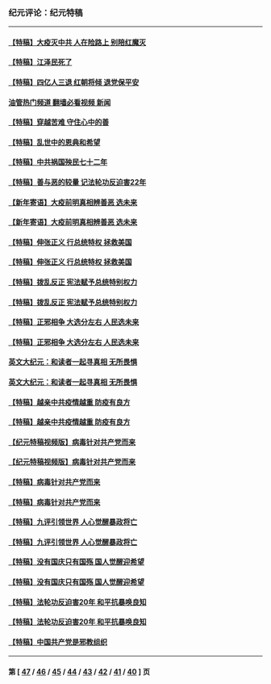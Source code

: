 ### 纪元评论：纪元特稿
---
#### [【特稿】大疫灭中共 人在险路上 别陪红魔灭](../../pages/nsc424/n13890697.md?12260330) 
#### [【特稿】江泽民死了](../../pages/nsc424/n13876300.md?12260330) 
#### [【特稿】四亿人三退 红朝将倾 退党保平安](../../pages/nsc424/n13794378.md?12260330) 
#### [油管热门频道 翻墙必看视频 新闻](ok?12260330)
#### [【特稿】穿越苦难 守住心中的善](../../pages/nsc424/n13784979.md?12260330) 
#### [【特稿】乱世中的恩典和希望](../../pages/nsc424/n13734687.md?12260330) 
#### [【特稿】中共祸国殃民七十二年](../../pages/nsc424/n13272607.md?12260330) 
#### [【特稿】善与恶的较量 记法轮功反迫害22年](../../pages/nsc424/n13086597.md?12260330) 
#### [【新年寄语】大疫前明真相辨善恶 选未来](../../pages/nsc424/n12660855.md?12260330) 
#### [【新年寄语】大疫前明真相辨善恶 选未来](../../pages/nsc424/n12660855.md?12260330) 
#### [【特稿】伸张正义 行总统特权 拯救美国](../../pages/nsc424/n12616806.md?12260330) 
#### [【特稿】伸张正义 行总统特权 拯救美国](../../pages/nsc424/n12616806.md?12260330) 
#### [【特稿】拨乱反正 宪法赋予总统特别权力](../../pages/nsc424/n12598306.md?12260330) 
#### [【特稿】拨乱反正 宪法赋予总统特别权力](../../pages/nsc424/n12598306.md?12260330) 
#### [【特稿】正邪相争 大选分左右 人民选未来](../../pages/nsc424/n12545208.md?12260330) 
#### [【特稿】正邪相争 大选分左右 人民选未来](../../pages/nsc424/n12545208.md?12260330) 
#### [英文大纪元：和读者一起寻真相 无所畏惧](../../pages/nsc424/n12542027.md?12260330) 
#### [英文大纪元：和读者一起寻真相 无所畏惧](../../pages/nsc424/n12542027.md?12260330) 
#### [【特稿】越亲中共疫情越重 防疫有良方](../../pages/nsc424/n12042989.md?12260330) 
#### [【特稿】越亲中共疫情越重 防疫有良方](../../pages/nsc424/n12042989.md?12260330) 
#### [【纪元特稿视频版】病毒针对共产党而来](../../pages/nsc424/n11977328.md?12260330) 
#### [【纪元特稿视频版】病毒针对共产党而来](../../pages/nsc424/n11977328.md?12260330) 
#### [【特稿】病毒针对共产党而来](../../pages/nsc424/n11928818.md?12260330) 
#### [【特稿】病毒针对共产党而来](../../pages/nsc424/n11928818.md?12260330) 
#### [【特稿】九评引领世界 人心觉醒暴政将亡](../../pages/nsc424/n11660496.md?12260330) 
#### [【特稿】九评引领世界 人心觉醒暴政将亡](../../pages/nsc424/n11660496.md?12260330) 
#### [【特稿】没有国庆只有国殇 国人觉醒迎希望](../../pages/nsc424/n11549354.md?12260330) 
#### [【特稿】没有国庆只有国殇 国人觉醒迎希望](../../pages/nsc424/n11549354.md?12260330) 
#### [【特稿】法轮功反迫害20年 和平抗暴唤良知](../../pages/nsc424/n11389135.md?12260330) 
#### [【特稿】法轮功反迫害20年 和平抗暴唤良知](../../pages/nsc424/n11389135.md?12260330) 
#### [【特稿】中国共产党是邪教组织](../../pages/nsc424/n11355551.md?12260330) 

---
#### 第 [ [47](./47.md?12260330) / [46](./46.md?12260330) / [45](./45.md?12260330) / [44](./44.md?12260330) / [43](./43.md?12260330) / [42](./42.md?12260330) / [41](./41.md?12260330) / [40](./40.md?12260330) ] 页
